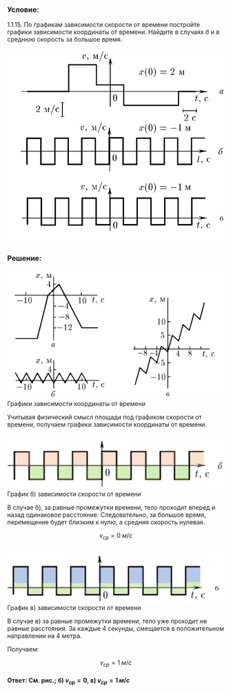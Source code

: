 ###  Условие: 

$1.1.15.$ По графикам зависимости скорости от времени постройте графики зависимости координаты от времени. Найдите в случаях $б$ и $в$ среднюю скорость за большое время. 

![ Для 1.1.15 |956x849, 59%](../../img/1.1.15/statement.png)

###  Решение: 

![ Графики зависимости координаты от времени |571x338, 67%](../../img/1.1.15/sol.png)  Графики зависимости координаты от времени 

Учитывая физический смысл площади под графиком скорости от времени, получаем графики зависимости координаты от времени. 

![ График б) зависимости скорости от времени |1552x395, 67%](../../img/1.1.15/graph1.png)  График б) зависимости скорости от времени 

В случае б), за равные промежутки времени, тело проходит вперед и назад одинаковое расстояние. Следовательно, за большое время, перемещение будет близким к нулю, а средняя скорость нулевая. 

$$v_{ср} = 0 \; м/с$$

  
![ График в) зависимости скорости от времени |1561x400, 67%](../../img/1.1.15/graph2.png)  График в) зависимости скорости от времени 

В случае в) за равные промежутки времени, тело уже проходит не равные расстояния. За каждые 4 секунды, смещается в положительном направлении на 4 метра. 

Получаем: 

$$v_{ср} = 1 \; м/с$$

####  Ответ: См. рис.; б) $v_{ср} = 0$, в) $v_{ср} = 1 \, м/с$ 

  

